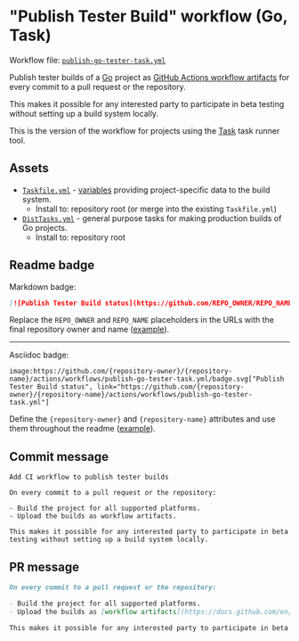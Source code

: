 # "Publish Tester Build" workflow (Go, Task)

Workflow file: [`publish-go-tester-task.yml`](publish-go-tester-task.yml)

Publish tester builds of a [Go](https://golang.org/) project as [GitHub Actions workflow artifacts](https://docs.github.com/en/actions/guides/storing-workflow-data-as-artifacts) for every commit to a pull request or the repository.

This makes it possible for any interested party to participate in beta testing without setting up a build system locally.

This is the version of the workflow for projects using the [Task](https://taskfile.dev/#/) task runner tool.

## Assets

- [`Taskfile.yml`](assets/release-go-task/Taskfile.yml) - [variables](https://taskfile.dev/#/usage?id=variables) providing project-specific data to the build system.
  - Install to: repository root (or merge into the existing `Taskfile.yml`)
- [`DistTasks.yml`](assets/release-go-task/DistTasks.yml) - general purpose tasks for making production builds of Go projects.
  - Install to: repository root

## Readme badge

Markdown badge:

```markdown
[![Publish Tester Build status](https://github.com/REPO_OWNER/REPO_NAME/actions/workflows/publish-go-tester-task.yml/badge.svg)](https://github.com/REPO_OWNER/REPO_NAME/actions/workflows/publish-go-tester-task.yml)
```

Replace the `REPO_OWNER` and `REPO_NAME` placeholders in the URLs with the final repository owner and name ([example](https://raw.githubusercontent.com/arduino-libraries/ArduinoIoTCloud/master/README.md)).

---

Asciidoc badge:

```adoc
image:https://github.com/{repository-owner}/{repository-name}/actions/workflows/publish-go-tester-task.yml/badge.svg["Publish Tester Build status", link="https://github.com/{repository-owner}/{repository-name}/actions/workflows/publish-go-tester-task.yml"]
```

Define the `{repository-owner}` and `{repository-name}` attributes and use them throughout the readme ([example](https://raw.githubusercontent.com/arduino-libraries/WiFiNINA/master/README.adoc)).

## Commit message

```
Add CI workflow to publish tester builds

On every commit to a pull request or the repository:

- Build the project for all supported platforms.
- Upload the builds as workflow artifacts.

This makes it possible for any interested party to participate in beta testing without setting up a build system locally.
```

## PR message

```markdown
On every commit to a pull request or the repository:

- Build the project for all supported platforms.
- Upload the builds as [workflow artifacts](https://docs.github.com/en/actions/guides/storing-workflow-data-as-artifacts).

This makes it possible for any interested party to participate in beta testing without setting up a build system locally.
```

